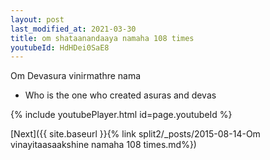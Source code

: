 ```yaml
---
layout: post
last_modified_at: 2021-03-30
title: om shataanandaaya namaha 108 times
youtubeId: HdHDei0SaE8
---
```

 
 
Om Devasura vinirmathre nama 
 
 -  Who is the one who created asuras and devas 
 
  
 
  
 
 
 
 
 
 


{% include youtubePlayer.html id=page.youtubeId %}
 
[Next]({{ site.baseurl }}{% link  split2/_posts/2015-08-14-Om vinayitaasaakshine namaha 108 times.md%})
 
